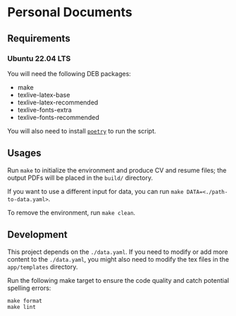# Personal Documents

## Requirements

### Ubuntu 22.04 LTS

You will need the following DEB packages:

- make
- texlive-latex-base
- texlive-latex-recommended
- texlive-fonts-extra
- texlive-fonts-recommended

You will also need to install [`poetry`](https://python-poetry.org/docs/#installation) to run the
script.

## Usages

Run `make` to initialize the environment and produce CV and resume files; the output PDFs will be
placed in the `build/` directory.

If you want to use a different input for data, you can run `make DATA=<./path-to-data.yaml>`.

To remove the environment, run `make clean`.

## Development

This project depends on the `./data.yaml`. If you need to modify or add more content to the
`./data.yaml`, you might also need to modify the tex files in the `app/templates` directory.

Run the following make target to ensure the code quality and catch potential spelling errors:

```shell
make format
make lint
```
